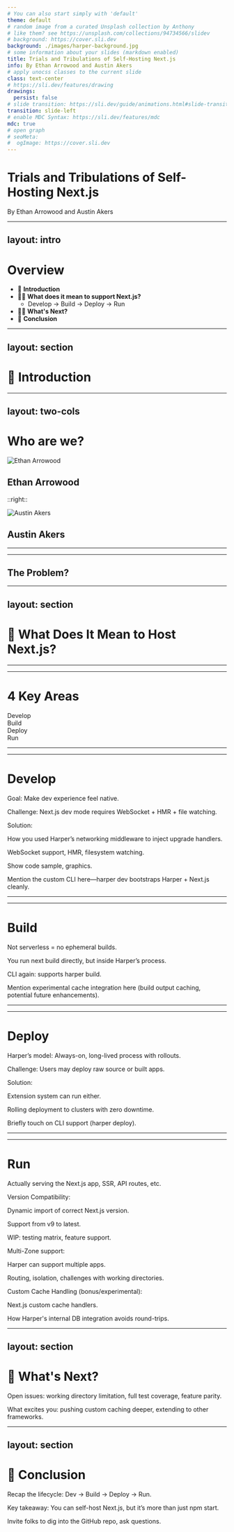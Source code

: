 ```yaml
---
# You can also start simply with 'default'
theme: default
# random image from a curated Unsplash collection by Anthony
# like them? see https://unsplash.com/collections/94734566/slidev
# background: https://cover.sli.dev
background: ./images/harper-background.jpg
# some information about your slides (markdown enabled)
title: Trials and Tribulations of Self-Hosting Next.js
info: By Ethan Arrowood and Austin Akers
# apply unocss classes to the current slide
class: text-center
# https://sli.dev/features/drawing
drawings:
  persist: false
# slide transition: https://sli.dev/guide/animations.html#slide-transitions
transition: slide-left
# enable MDC Syntax: https://sli.dev/features/mdc
mdc: true
# open graph
# seoMeta:
#  ogImage: https://cover.sli.dev
---
```


# Trials and Tribulations of Self-Hosting Next.js

By Ethan Arrowood and Austin Akers


---
layout: intro
---

# Overview

- 🎨 **Introduction**
- 🧑‍💻 **What does it mean to support Next.js?**
  - Develop -> Build -> Deploy -> Run
- 🧑‍💻 **What's Next?**
- 🧩 **Conclusion**


---
layout: section
---

# 👋 Introduction

---
layout: two-cols
---

# Who are we?

<img
  class="rounded-full w-32 h-32 mt-24 justify-self-center"
  src="https://ethanarrowood.com/_astro/carrying_lincoln_cropped.Bsqiu0N-_hBO9Y.webp"
  alt="Ethan Arrowood"
/>

<h2 class="text-center">Ethan Arrowood</h2>

::right::

<img
  class="rounded-full w-32 h-32 mt-32 justify-self-center"
  src="https://avatars.githubusercontent.com/u/11778717?v=4"
  alt="Austin Akers"
/>

<h2 class="text-center">Austin Akers</h2>

---
---

## The Problem?

<!-- State the problem: self-hosting Next.js is surprisingly hard.

Set expectations: “We’ll walk through how we support the entire Next.js lifecycle on our platform.”
 -->



---
layout: section
---

# 🎨 What Does It Mean to Host Next.js?


--- 
---

# 4 Key Areas

<div class="grid grid-cols-4 gap-4 mt-16 text-center">

<div>
Develop
</div>
<div>
 Build
</div>
<div>
 Deploy
</div>
<div>
 Run
</div>

</div>


---
---

# Develop
Goal: Make dev experience feel native.

Challenge: Next.js dev mode requires WebSocket + HMR + file watching.

Solution:

How you used Harper’s networking middleware to inject upgrade handlers.

WebSocket support, HMR, filesystem watching.

Show code sample, graphics.

Mention the custom CLI here—harper dev bootstraps Harper + Next.js cleanly.

---
---

# Build

Not serverless = no ephemeral builds.

You run next build directly, but inside Harper’s process.

CLI again: supports harper build.

Mention experimental cache integration here (build output caching, potential future enhancements).

---
---

# Deploy

Harper’s model: Always-on, long-lived process with rollouts.

Challenge: Users may deploy raw source or built apps.

Solution:

Extension system can run either.

Rolling deployment to clusters with zero downtime.

Briefly touch on CLI support (harper deploy).

---
---

# Run

Actually serving the Next.js app, SSR, API routes, etc.

Version Compatibility:

Dynamic import of correct Next.js version.

Support from v9 to latest.

WIP: testing matrix, feature support.

Multi-Zone support:

Harper can support multiple apps.

Routing, isolation, challenges with working directories.

Custom Cache Handling (bonus/experimental):

Next.js custom cache handlers.

How Harper's internal DB integration avoids round-trips.

---
layout: section
---

# 🎨 What's Next?

Open issues: working directory limitation, full test coverage, feature parity.

What excites you: pushing custom caching deeper, extending to other frameworks.

---
layout: section
---

# 🎨 Conclusion

Recap the lifecycle: Dev → Build → Deploy → Run.

Key takeaway: You can self-host Next.js, but it’s more than just npm start.

Invite folks to dig into the GitHub repo, ask questions.


